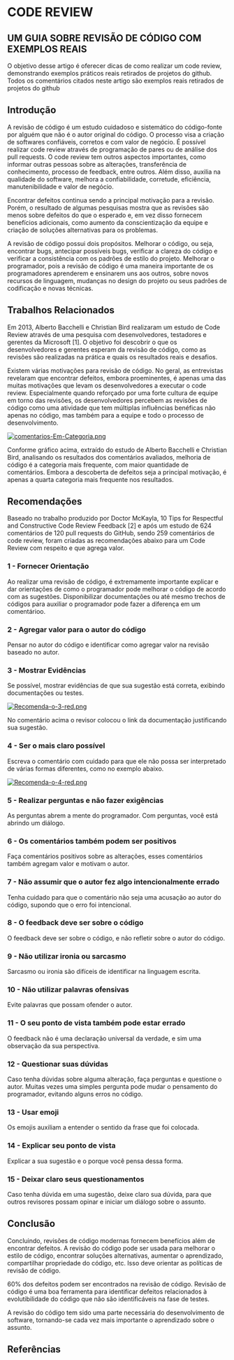 # CODE REVIEW
## UM GUIA SOBRE REVISÃO DE CÓDIGO COM EXEMPLOS REAIS

O objetivo desse artigo é oferecer dicas de como realizar um code review, demonstrando exemplos práticos reais retirados de projetos do github. Todos os comentários citados neste artigo são exemplos reais retirados de projetos do github

## Introdução

A revisão de código é um estudo cuidadoso e sistemático do código-fonte por alguém que não é o autor original do código. O processo visa a criação de softwares confiáveis, corretos e com valor de negócio. É possível realizar code review através de programação de pares ou de análise dos pull requests. O code review tem outros aspectos importantes, como informar outras pessoas sobre as alterações, transferência de conhecimento, processo de feedback, entre outros. Além disso, auxilia na qualidade do software, melhora a confiabilidade, corretude, eficiência, manutenibilidade e valor de negócio. 

Encontrar defeitos continua sendo a principal motivação para a revisão. Porém, o resultado de algumas pesquisas mostra que as revisões são menos sobre defeitos do que o esperado e, em vez disso fornecem benefícios adicionais, como aumento da conscientização da equipe e criação de soluções alternativas para os problemas.

A revisão de código possui dois propósitos. Melhorar o código, ou seja, encontrar bugs, antecipar possíveis bugs, verificar a clareza do código e verificar a consistência com os padrões de estilo do projeto. Melhorar o programador, pois a revisão de código é uma maneira importante de os programadores aprenderem e ensinarem uns aos outros, sobre novos recursos de linguagem, mudanças no design do projeto ou seus padrões de codificação e novas técnicas.

## Trabalhos Relacionados

Em 2013, Alberto Bacchelli e  Christian Bird realizaram um estudo de Code Review através de uma pesquisa com desenvolvedores, testadores e gerentes da Microsoft [1]. O objetivo foi descobrir o que os desenvolvedores e gerentes esperam da revisão de código, como as revisões são realizadas na prática e quais os resultados reais e desafios.

Existem várias motivações para revisão de código. No geral, as entrevistas revelaram que encontrar defeitos, embora proeminentes, é apenas uma das muitas motivações que levam os desenvolvedores a executar o code review. Especialmente quando reforçado por uma forte cultura de equipe em torno das revisões, os desenvolvedores percebem as revisões de código como uma atividade que tem múltiplas influências benéficas não apenas no código, mas também para a equipe e todo o processo de desenvolvimento. 

[![comentarios-Em-Categoria.png](https://i.postimg.cc/h4LbRFfM/comentarios-Em-Categoria.png)](https://postimg.cc/HjL7bh07)

Conforme gráfico acima, extraído do estudo de Alberto Bacchelli e  Christian Bird, analisando os resultados dos comentários avaliados, melhoria de código é a categoria mais frequente, com maior quantidade de comentários. Embora a descoberta de defeitos seja a principal motivação, é apenas a quarta categoria mais frequente nos resultados. 


## Recomendações

Baseado no trabalho produzido por Doctor McKayla, 10 Tips for Respectful and Constructive Code Review Feedback [2] e após um estudo de 624 comentários de 120 pull requests do GitHub, sendo 259 comentários de code review, foram criadas as recomendações abaixo para um Code Review com respeito e que agrega valor.

### 1 - Fornecer Orientação

Ao realizar uma revisão de código, é extremamente importante explicar e dar orientações de como o programador pode melhorar o código de acordo com as sugestões. Disponibilizar documentações ou até mesmo trechos de códigos para auxiliar o programador pode fazer a diferença em um comentárioo.


### 2 - Agregar valor para o autor do código

Pensar no autor do código e identificar como agregar valor na revisão baseado no autor. 


### 3 - Mostrar Evidências

Se possível, mostrar evidências de que sua sugestão está correta, exibindo documentações ou testes.

[![Recomenda-o-3-red.png](https://i.postimg.cc/nr8wRVxL/Recomenda-o-3-red.png)](https://postimg.cc/G8QQ9CH0)

No comentário acima o revisor colocou o link da documentação justificando sua sugestão.


### 4 - Ser o mais claro possível

Escreva o comentário com cuidado para que ele não possa ser interpretado de várias formas diferentes, como no exemplo abaixo.

[![Recomenda-o-4-red.png](https://i.postimg.cc/Mpr53Zb8/Recomenda-o-4-red.png)](https://postimg.cc/fVmYJNrH)

### 5 - Realizar perguntas e não fazer exigências

As perguntas abrem a mente do programador. Com perguntas, você está abrindo um diálogo.


### 6 - Os comentários também podem ser positivos

Faça comentários positivos sobre as alterações, esses comentários também agregam valor e motivam o autor.


### 7 - Não assumir que o autor fez algo intencionalmente errado

Tenha cuidado para que o comentário não seja uma acusação ao autor do código, supondo que o erro foi intencional.


### 8 - O feedback deve ser sobre o código

O feedback deve ser sobre o código, e não refletir sobre o autor do código.


### 9 - Não utilizar ironia ou sarcasmo

Sarcasmo ou ironia são difíceis de identificar na linguagem escrita.


### 10 - Não utilizar palavras ofensivas

Evite palavras que possam ofender o autor.


### 11 - O seu ponto de vista também pode estar errado

O feedback não é uma declaração universal da verdade, e sim uma observação da sua perspectiva.


### 12 - Questionar suas dúvidas

Caso tenha dúvidas sobre alguma alteração, faça perguntas  e questione o autor. Muitas vezes uma simples pergunta pode mudar o pensamento do programador, evitando alguns erros no código.


### 13 - Usar emoji

Os emojis auxiliam a entender o sentido da frase que foi colocada.


### 14 - Explicar seu ponto de vista

Explicar a sua sugestão e o porque você pensa dessa forma.


### 15 - Deixar claro seus questionamentos

Caso tenha dúvida em uma sugestão, deixe claro sua dúvida, para que outros revisores possam opinar e iniciar um diálogo sobre o assunto.


## Conclusão

Concluindo, revisões de código modernas fornecem benefícios além de encontrar defeitos. A revisão do código pode ser usada para melhorar o estilo de código, encontrar soluções alternativas, aumentar o aprendizado, compartilhar propriedade do código, etc. Isso deve orientar as políticas de revisão de código.

60% dos defeitos podem ser encontrados na revisão de código. Revisão de código é uma boa ferramenta para identificar defeitos relacionados à evolutibilidade do código que não são identificáveis na fase de testes.

A revisão do código tem sido uma parte necessária do desenvolvimento de software, tornando-se cada vez mais importante o aprendizado sobre o assunto.


## Referências



